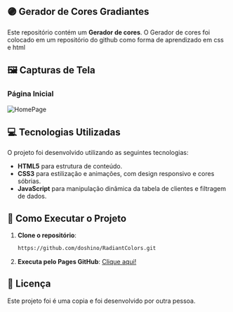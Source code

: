 ## 🟣 Gerador de Cores Gradiantes

Este repositório contém um **Gerador de cores**. O Gerador de cores foi colocado em um repositório do github como forma de aprendizado em css e html

## 🖼️ Capturas de Tela

### Página Inicial
![HomePage](https://i.ibb.co/nsGWsCh/Screenshot-3.png)


## 💻 Tecnologias Utilizadas

O projeto foi desenvolvido utilizando as seguintes tecnologias:

- **HTML5** para estrutura de conteúdo.
- **CSS3** para estilização e animações, com design responsivo e cores sóbrias.
- **JavaScript** para manipulação dinâmica da tabela de clientes e filtragem de dados.


## 🚀 Como Executar o Projeto

1. **Clone o repositório**:
   ```bash
   https://github.com/doshino/RadiantColors.git

2. **Executa pelo Pages GitHub**:
  [Clique aqui!](https://doshino.github.io/RadiantColors/)


## 📝 Licença
Este projeto foi é uma copia e foi desenvolvido por outra pessoa.
